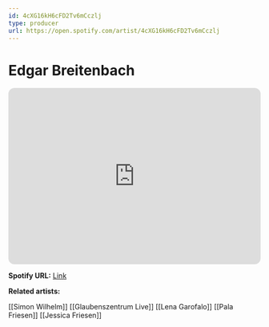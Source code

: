 ```yaml
---
id: 4cXG16kH6cFD2Tv6mCczlj
type: producer
url: https://open.spotify.com/artist/4cXG16kH6cFD2Tv6mCczlj
---
```

# Edgar Breitenbach

<iframe style="border-radius:12px" src="https://open.spotify.com/embed/artist/4cXG16kH6cFD2Tv6mCczlj" width="100%" height="352" frameBorder="0" allowfullscreen="" allow="autoplay; clipboard-write; encrypted-media; fullscreen; picture-in-picture" loading="lazy"></iframe>

**Spotify URL:** [Link](https://open.spotify.com/artist/4cXG16kH6cFD2Tv6mCczlj)

**Related artists:**

[[Simon Wilhelm]]
[[Glaubenszentrum Live]]
[[Lena Garofalo]]
[[Pala Friesen]]
[[Jessica Friesen]]
